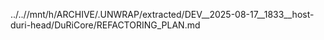 ../..//mnt/h/ARCHIVE/.UNWRAP/extracted/DEV__2025-08-17__1833__host-duri-head/DuRiCore/REFACTORING_PLAN.md